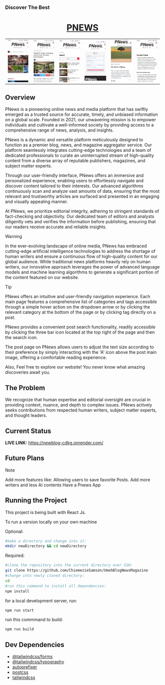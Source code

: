 ### Discover The Best

# <h1 align='center'>[PNEWS](https://newblog-cdkg.onrender.com/)</h1>

<div align="center">
  <table>
    <tr>
      <td>
        <img src="./src/asset/images/Pnews1.jpg" width="100px" alt="homepage"/>      
      </td>
      <td>
        <img src="./src/asset/images/Pnews2.jpg" width="100px" alt="countries" />      
      </td>
      <td>
        <img src="./src/asset/images/Pnews3.jpg" width="100px" alt="population" />
      </td>
      <td>
        <img src="./src/asset/images/Pnews4.jpg" width="100px" alt="currencies" />      
      </td>
      <td>
        <img src="./src/asset/images/Pnews5.jpg" width="100px" alt="Regions" />      
      </td>
      <td>
        <img src="./src/asset/images/Pnews6.jpg" width="100px" alt="Regions" />      
      </td>
    </tr>
  </table>
</div>

## Overview

PNews is a pioneering online news and media platform that has swiftly emerged as a trusted source for accurate, timely, and unbiased information on a global scale. Founded in 2021, our unwavering mission is to empower individuals and cultivate a well-informed society by providing access to a comprehensive range of news, analysis, and insights.

PNews is a dynamic and versatile platform meticulously designed to function as a premier blog, news, and magazine aggregator service. Our platform seamlessly integrates cutting-edge technologies and a team of dedicated professionals to curate an uninterrupted stream of high-quality content from a diverse array of reputable publishers, magazines, and subject matter experts.

Through our user-friendly interface, PNews offers an immersive and personalized experience, enabling users to effortlessly navigate and discover content tailored to their interests. Our advanced algorithms continuously scan and analyze vast amounts of data, ensuring that the most relevant and trustworthy articles are surfaced and presented in an engaging and visually appealing manner.

At PNews, we prioritize editorial integrity, adhering to stringent standards of fact-checking and objectivity. Our dedicated team of editors and analysts diligently vets and verifies the information before publishing, ensuring that our readers receive accurate and reliable insights.

> [!Warning]
> In the ever-evolving landscape of online media, PNews has embraced cutting-edge artificial intelligence technologies to address the shortage of human writers and ensure a continuous flow of high-quality content for our global audience. While traditional news platforms heavily rely on human writers, our innovative approach leverages the power of advanced language models and machine learning algorithms to generate a significant portion of the content featured on our website.

> [!Tip]
> PNews offers an intuitive and user-friendly navigation experience. Each main page features a comprehensive list of categories and tags accessible through a simple hover action on the dropdown arrow or by clicking the relevant category at the bottom of the page or by clicking tag directly on a post.
>
> PNews provides a convenient post search functionality, readily accessible by clicking the three bar icon located at the top right of the page and then the search icon.
>
> The post page on PNews allows users to adjust the text size according to their preference by simply interacting with the 'A' icon above the post main image, offering a comfortable reading experience.

Also, Feel free to explore our website! You never know what amazing discoveries await you.

## The Problem

We recognize that human expertise and editorial oversight are crucial in providing context, nuance, and depth to complex issues. PNews actively seeks contributions from respected human writers, subject matter experts, and thought leaders.

## Current Status

**LIVE LINK:** https://newblog-cdkg.onrender.com/

## Future Plans

> [!Note]
> Add more features like: Allowing users to save favorite Posts.
> Add more writers and less AI contents
> Have a Pnews App

## Running the Project

This project is being built with React Js.

To run a version locally on your own machine

Optional:

```bash
#make a directory and change into it:
mkdir newDirectory && cd newDirectory
```

Required:

```bash
#clone the repository into the current directory over SSH:
git clone https://github.com/ChiemezieSamson/UmehBlogNewsMagazine
#change into newly cloned directory:
cd
#run this command to install all dependencies:
npm install
```

for a local development server, run:

```bash
npm run start
```

run this commmand to build:

```bash
npm run build
```

## Dev Dependencies

- [@tailwindcss/forms](https://github.com/tailwindlabs/tailwindcss-forms)
- [@tailwindcss/typography](https://github.com/tailwindlabs/tailwindcss-typography)
- [autoprefixer](https://www.npmjs.com/package/autoprefixer)
- [postcss](https://postcss.org/)
- [tailwindcss](https://tailwindcss.com/)
